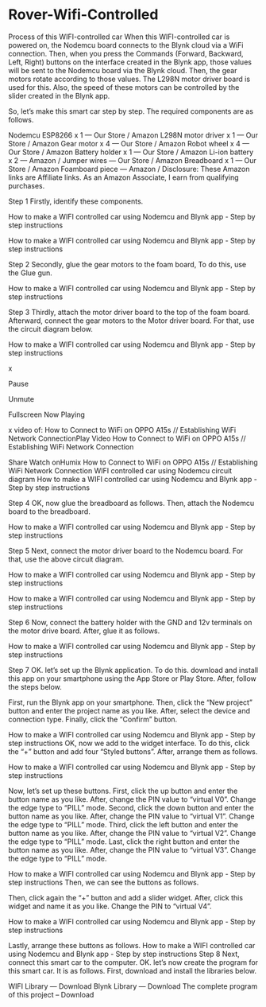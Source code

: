 # Rover-Wifi-Controlled
Process of this WIFI-controlled car
When this WIFI-controlled car is powered on, the Nodemcu board connects to the Blynk cloud via a WiFi connection. Then, when you press the Commands (Forward, Backward, Left, Right) buttons on the interface created in the Blynk app, those values will be sent to the Nodemcu board via the Blynk cloud. Then, the gear  motors rotate according to those values. The L298N motor driver board is used for this. Also, the speed of these motors can be controlled by the slider created in the Blynk app.

So, let’s make this smart car step by step. The required components are as follows.

 Nodemcu ESP8266 x 1 — Our Store  / Amazon
L298N motor driver x 1 — Our Store /  Amazon 
Gear motor x 4 — Our Store / Amazon 
Robot wheel x 4 —  Our Store  / Amazon 
Battery holder x 1 — Our Store /  Amazon
Li-ion battery  x 2 — Amazon /
Jumper wires —  Our Store / Amazon 
Breadboard  x 1 — Our Store / Amazon 
Foamboard piece  — Amazon / 
Disclosure: These Amazon links are Affiliate links. As an Amazon Associate, I earn from qualifying purchases.

Step 1
Firstly, identify these components.

How to make a WIFI controlled car using Nodemcu and Blynk app - Step by step instructions

How to make a WIFI controlled car using Nodemcu and Blynk app - Step by step instructions







Step 2
Secondly, glue the gear motors to the foam board, To do this, use the Glue gun.


How to make a WIFI controlled car using Nodemcu and Blynk app - Step by step instructions

Step 3
Thirdly, attach the motor driver board to the top of the foam board. Afterward, connect the gear motors to the Motor driver board. For that, use the circuit diagram below.

How to make a WIFI controlled car using Nodemcu and Blynk app - Step by step instructions

x

Pause

Unmute

Fullscreen
Now Playing









x
video of: How to Connect to WiFi on OPPO A15s // Establishing WiFi Network ConnectionPlay Video
How to Connect to WiFi on OPPO A15s // Establishing WiFi Network Connection

Share
Watch onHumix
How to Connect to WiFi on OPPO A15s // Establishing WiFi Network Connection
WIFI controlled car using Nodemcu circuit diagram
How to make a WIFI controlled car using Nodemcu and Blynk app - Step by step instructions


Step 4
OK, now glue the breadboard as follows. Then, attach the Nodemcu board to the breadboard.

How to make a WIFI controlled car using Nodemcu and Blynk app - Step by step instructions

Step 5
Next, connect the motor driver board to the Nodemcu board. For that, use the above circuit diagram.

How to make a WIFI controlled car using Nodemcu and Blynk app - Step by step instructions

How to make a WIFI controlled car using Nodemcu and Blynk app - Step by step instructions

Step 6
Now, connect the battery holder with the GND and 12v terminals on the motor drive board. After, glue it as follows.



How to make a WIFI controlled car using Nodemcu and Blynk app - Step by step instructions

Step 7
OK. let’s set up the Blynk application. To do this. download and install this app on your smartphone using the App Store or Play Store. After, follow the steps below.

First, run the Blynk app on your smartphone. Then, click the “New project” button and enter the project name as you like. After, select the device and connection type. Finally, click the “Confirm” button.

How to make a WIFI controlled car using Nodemcu and Blynk app - Step by step instructions
OK, now we add to the widget interface. To do this, click the “+” button and add four “Styled buttons”. After, arrange them as follows.


How to make a WIFI controlled car using Nodemcu and Blynk app - Step by step instructions

Now, let’s set up these buttons. First, click the up button and enter the button name as you like. After, change the PIN value to “virtual V0”. Change the edge type to “PILL” mode.
Second, click the down button and enter the button name as you like. After, change the PIN value to “virtual V1”. Change the edge type to “PILL” mode.
Third, click the left button and enter the button name as you like. After, change the PIN value to “virtual V2”. Change the edge type to “PILL” mode.
Last, click the right button and enter the button name as you like. After, change the PIN value to “virtual V3”. Change the edge type to “PILL” mode.



How to make a WIFI controlled car using Nodemcu and Blynk app - Step by step instructions
Then, we can see the buttons as follows.

Then, click again the “+” button and add a slider widget. After, click this widget and name it as you like. Change the PIN to “virtual V4”.

How to make a WIFI controlled car using Nodemcu and Blynk app - Step by step instructions

Lastly, arrange these buttons as follows.
How to make a WIFI controlled car using Nodemcu and Blynk app - Step by step instructions
Step 8
Next, connect this smart  car to the computer. OK. let’s now create the program for this smart car. It is as follows. First, download and install the libraries below.

WIFI Library — Download
Blynk Library — Download
The complete program of this project – Download
